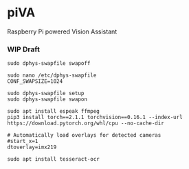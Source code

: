 # piVA
Raspberry Pi powered Vision Assistant

### WIP Draft
```
sudo dphys-swapfile swapoff

sudo nano /etc/dphys-swapfile
CONF_SWAPSIZE=1024

sudo dphys-swapfile setup
sudo dphys-swapfile swapon
```

```
sudo apt install espeak ffmpeg
pip3 install torch==2.1.1 torchvision==0.16.1 --index-url https://download.pytorch.org/whl/cpu --no-cache-dir
```

```
# Automatically load overlays for detected cameras
#start_x=1
dtoverlay=imx219
```

```
sudo apt install tesseract-ocr
```
